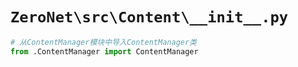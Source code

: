 # `ZeroNet\src\Content\__init__.py`

```py
# 从ContentManager模块中导入ContentManager类
from .ContentManager import ContentManager
```